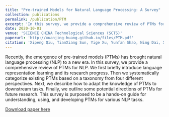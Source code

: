 ```yaml
---
title: "Pre-trained Models for Natural Language Processing: A Survey"
collection: publications
permalink: /publication/PTM
excerpt: 'In this survey, we provide a comprehensive review of PTMs for NLP.'
date: 2020-10-01
venue: 'SCIENCE CHINA Technological Sciences (SCTS)'
paperurl: 'http://xuanjing-huang.github.io/files/PTM.pdf'
citation: 'Xipeng Qiu, TianXiang Sun, Yige Xu, Yunfan Shao, Ning Dai, Xuanjing Huang, Pre-trained Models for Natural Language Processing: A Survey, SCIENCE CHINA Technological Sciences (SCTS) , 2020, Vol. 63(10), pp. 1872–1897'
---
```

Recently, the emergence of pre-trained models (PTMs) has brought natural language processing (NLP) to a new era. In this survey, we provide a comprehensive review of PTMs for NLP. We first briefly introduce language representation learning and its research progress. Then we systematically categorize existing PTMs based on a taxonomy from four different perspectives. Next, we describe how to adapt the knowledge of PTMs to downstream tasks. Finally, we outline some potential directions of PTMs for future research. This survey is purposed to be a hands-on guide for understanding, using, and developing PTMs for various NLP tasks.

[Download paper here](http://academicpages.github.io/files/paper3.pdf)
